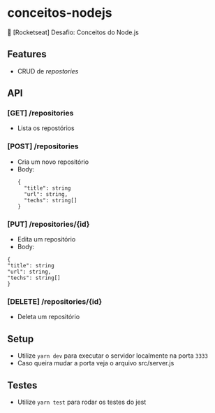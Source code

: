 # conceitos-nodejs
:rocket: [Rocketseat] Desafio: Conceitos do Node.js

## Features
- CRUD de _repostories_

## API

### [GET] /repositories
- Lista os repostórios

### [POST] /repositories
- Cria um novo repositório
- Body:
  ```
  {
    "title": string
    "url": string,
    "techs": string[]
  }
   ```
   
### [PUT] /repositories/{id}
- Edita um repositório
- Body:
```
{
"title": string
"url": string,
"techs": string[]
}
```

### [DELETE] /repositories/{id}
- Deleta um repositório


## Setup
- Utilize `yarn dev` para executar o servidor localmente na porta `3333`
- Caso queira mudar a porta veja o arquivo src/server.js

## Testes
- Utilize `yarn test` para rodar os testes do jest

